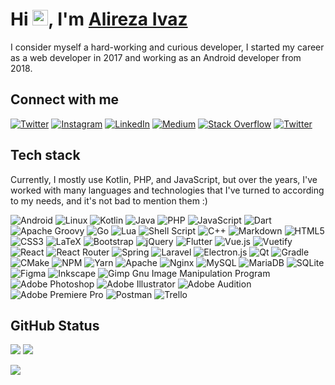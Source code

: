 # Hi <img src="https://media.giphy.com/media/hvRJCLFzcasrR4ia7z/giphy.gif" width="25px">, I'm [Alireza Ivaz](https://github.com/AlirezaIvaz)

I consider myself a hard-working and curious developer, I started my career as a web developer in 2017 and working as an Android developer from 2018.

## Connect with me

[![Twitter](https://img.shields.io/badge/Telegram-%231DA1F2.svg?logo=Telegram&logoColor=white)](https://alirezaivaz.t.me) 
[![Instagram](https://img.shields.io/badge/Instagram-%23E4405F.svg?logo=Instagram&logoColor=white)](https://instagram.com/alirezaivaz_ir)
[![LinkedIn](https://img.shields.io/badge/LinkedIn-%230077B5.svg?logo=linkedin&logoColor=white)](https://linkedin.com/in/AlirezaIvaz)
[![Medium](https://img.shields.io/badge/Medium-12100E?logo=medium&logoColor=white)](https://alirezaivaz.medium.com/)
[![Stack Overflow](https://img.shields.io/badge/-Stackoverflow-FE7A16?logo=stack-overflow&logoColor=white)](https://stackoverflow.com/users/11439909)
[![Twitter](https://img.shields.io/badge/Twitter-%231DA1F2.svg?logo=Twitter&logoColor=white)](https://twitter.com/AlirezaIvaz) 

## Tech stack

Currently, I mostly use Kotlin, PHP, and JavaScript, but over the years, I've worked with many languages and technologies that I've turned to according to my needs, and it's not bad to mention them :)

![Android](https://img.shields.io/badge/Android-%2320232a.svg?style=flat&logo=android&logoColor=%a4c639)
![Linux](https://img.shields.io/badge/Linux-FCC624?style=flat&logo=linux&logoColor=black)
![Kotlin](https://img.shields.io/badge/Kotlin-%230095D5.svg?style=flat&logo=kotlin&logoColor=white)
![Java](https://img.shields.io/badge/Java-%23ED8B00.svg?style=flat&logo=java&logoColor=white)
![PHP](https://img.shields.io/badge/PHP-%23777BB4.svg?style=flat&logo=php&logoColor=white)
![JavaScript](https://img.shields.io/badge/JavaScript-%23323330.svg?style=flat&logo=javascript&logoColor=%23F7DF1E)
![Dart](https://img.shields.io/badge/Dart-%230175C2.svg?style=flat&logo=dart&logoColor=white)
![Apache Groovy](https://img.shields.io/badge/Apache%20Groovy-4298B8.svg?style=flat&logo=Apache+Groovy&logoColor=white)
![Go](https://img.shields.io/badge/Go-%2300ADD8.svg?style=flat&logo=go&logoColor=white)
![Lua](https://img.shields.io/badge/Lua-%232C2D72.svg?style=flat&logo=lua&logoColor=white)
![Shell Script](https://img.shields.io/badge/Shell%20Script-%23121011.svg?style=flat&logo=gnu-bash&logoColor=white)
![C++](https://img.shields.io/badge/C++-%2300599C.svg?style=flat&logo=c%2B%2B&logoColor=white)
![Markdown](https://img.shields.io/badge/Markdown-%23000000.svg?style=flat&logo=markdown&logoColor=white)
![HTML5](https://img.shields.io/badge/HTML5-%23E34F26.svg?style=flat&logo=html5&logoColor=white)
![CSS3](https://img.shields.io/badge/CSS3-%231572B6.svg?style=flat&logo=css3&logoColor=white)
![LaTeX](https://img.shields.io/badge/LaTeX-%23008080.svg?style=flat&logo=latex&logoColor=white)
![Bootstrap](https://img.shields.io/badge/Bootstrap-%23563D7C.svg?style=flat&logo=bootstrap&logoColor=white)
![jQuery](https://img.shields.io/badge/jQuery-%230769AD.svg?style=flat&logo=jquery&logoColor=white)
![Flutter](https://img.shields.io/badge/Flutter-%2302569B.svg?style=flat&logo=Flutter&logoColor=white)
![Vue.js](https://img.shields.io/badge/Vue.Js-%2335495e.svg?style=flat&logo=vuedotjs&logoColor=%234FC08D)
![Vuetify](https://img.shields.io/badge/Vuetify-1867C0?style=flat&logo=vuetify&logoColor=AEDDFF)
![React](https://img.shields.io/badge/React-%2320232a.svg?style=flat&logo=react&logoColor=%2361DAFB)
![React Router](https://img.shields.io/badge/React_Router-CA4245?style=flat&logo=react-router&logoColor=white)
![Spring](https://img.shields.io/badge/Spring-%236DB33F.svg?style=flat&logo=spring&logoColor=white)
![Laravel](https://img.shields.io/badge/Laravel-%23FF2D20.svg?style=flat&logo=laravel&logoColor=white)
![Electron.js](https://img.shields.io/badge/Electron.JS-191970?style=flat&logo=Electron&logoColor=white)
![Qt](https://img.shields.io/badge/Qt-%23217346.svg?style=flat&logo=Qt&logoColor=white)
![Gradle](https://img.shields.io/badge/Gradle-02303A.svg?style=flat&logo=Gradle&logoColor=white)
![CMake](https://img.shields.io/badge/CMake-%23008FBA.svg?style=flat&logo=cmake&logoColor=white)
![NPM](https://img.shields.io/badge/NPM-%23000000.svg?style=flat&logo=npm&logoColor=white)
![Yarn](https://img.shields.io/badge/Yarn-%232C8EBB.svg?style=flat&logo=yarn&logoColor=white)
![Apache](https://img.shields.io/badge/Apache-%23D42029.svg?style=flat&logo=apache&logoColor=white)
![Nginx](https://img.shields.io/badge/Nginx-%23009639.svg?style=flat&logo=nginx&logoColor=white)
![MySQL](https://img.shields.io/badge/MySQL-%2300f.svg?style=flat&logo=mysql&logoColor=white)
![MariaDB](https://img.shields.io/badge/MariaDB-003545?style=flat&logo=mariadb&logoColor=white)
![SQLite](https://img.shields.io/badge/SQLite-%2307405e.svg?style=flat&logo=sqlite&logoColor=white)
![Figma](https://img.shields.io/badge/Figma-%23F24E1E.svg?style=flat&logo=figma&logoColor=white)
![Inkscape](https://img.shields.io/badge/Inkscape-e0e0e0?style=flat&logo=inkscape&logoColor=080A13)
![Gimp Gnu Image Manipulation Program](https://img.shields.io/badge/GIMP-657D8B?style=flat&logo=gimp&logoColor=FFFFFF)
![Adobe Photoshop](https://img.shields.io/badge/Adobe%20Photoshop-%2331A8FF.svg?style=flat&logo=adobephotoshop&logoColor=white)
![Adobe Illustrator](https://img.shields.io/badge/Adobe%20Illustrator-%23FF9A00.svg?style=flat&logo=adobeillustrator&logoColor=white)
![Adobe Audition](https://img.shields.io/badge/Adobe%20Audition-9999FF.svg?style=flat&logo=Adobe%20Audition&logoColor=white)
![Adobe Premiere Pro](https://img.shields.io/badge/Adobe%20Premiere%20Pro-9999FF.svg?style=flat&logo=Adobe%20Premiere%20Pro&logoColor=white)
![Postman](https://img.shields.io/badge/Postman-FF6C37?style=flat&logo=postman&logoColor=white)
![Trello](https://img.shields.io/badge/Trello-%23026AA7.svg?style=flat&logo=Trello&logoColor=white)

## GitHub Status

[![](https://github-readme-stats.vercel.app/api?username=AlirezaIvaz&theme=dark&hide_border=true&include_all_commits=true&count_private=true&show_icons=true)](https://github.com/anuraghazra/github-readme-stats)
![](https://github-readme-streak-stats.herokuapp.com/?user=AlirezaIvaz&theme=dark&hide_border=true)

[![](https://github-readme-stats.vercel.app/api/top-langs/?username=AlirezaIvaz&theme=dark&hide_border=true&include_all_commits=true&count_private=false&layout=compact)](https://github.com/anuraghazra/github-readme-stats)
